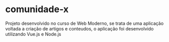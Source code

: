 # comunidade-x
Projeto desenvolvido no curso de Web Moderno, se trata de uma aplicação voltada a criação de artigos e conteudos, o aplicação foi desenvolvido utilizando Vue.js e Node.js
